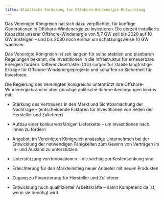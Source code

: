 ```yaml
---
title: Staatliche Förderung für Offshore-Windenergie Entwicklung
---
```


Das Vereinigte Königreich hat sich dazu verpflichtet, für künftige Generationen in Offshore-Windenergie zu investieren. Die derzeit installierte Kapazität unserer Offshore-Windenergie von 5,7 GW soll bis 2020 auf 10 GW ansteigen – und bis 2030 noch einmal um schätzungsweise 10 GW wachsen.

Das Vereinigte Königreich ist seit langem für seine stabilen und planbaren Regelungen bekannt, die Investitionen in die Infrastruktur für erneuerbare Energien fördern. Differenzkontrakte (CfD) sorgen für stabile langfristige Erträge für Offshore-Windenergieprojekte und schaffen so Sicherheit für Investoren.

Die Regierung des Vereinigten Königreichs unterstützt ihre Offshore-Windenergiebranche über günstige politische Rahmenbedingungen hinaus mit:

- Stärkung des Vertrauens in den Markt und Sichtbarmachung der Nachfrage – (entscheidende Faktoren für Investitionen von Seiten der Hersteller und Zulieferer)

- Aufbau einer konkurrenzfähigen Lieferkette – um Investitionen nach innen zu fördern

- Angebot, im Vereinigten Königreich ansässige Unternehmen bei der Entwicklung der notwendigen Fähigkeiten zum Gewinn von Verträgen im In- und Ausland zu unterstützen.

- Unterstützung von Innovationen – die wichtig zur Kostensenkung sind

- Erleichterung für den Markteinstieg neuer Anbieter mit neuen Produkten

- Zugang zu Finanzierung für Hersteller und Zulieferer

- Entwicklung hoch qualifizierter Arbeitskräfte – damit Kompetenz da ist, wenn sie benötigt wird
